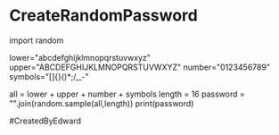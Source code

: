 # CreateRandomPassword
import random

lower="abcdefghijklmnopqrstuvwxyz"
upper="ABCDEFGHIJKLMNOPQRSTUVWXYZ"
number="0123456789"
symbols="[]{}()*;/,_-"

all = lower + upper + number + symbols
length = 16
password = "".join(random.sample(all,length))
print(password)

#CreatedByEdward
